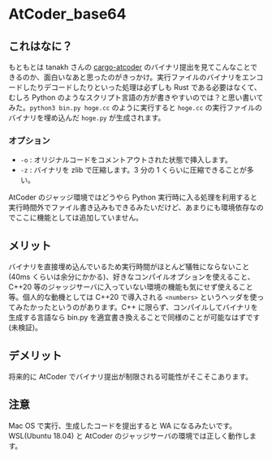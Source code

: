 # AtCoder_base64

## これはなに？

もともとは tanakh さんの [cargo-atcoder](https://github.com/tanakh/cargo-atcoder) のバイナリ提出を見てこんなことできるのか、面白いなあと思ったのがきっかけ。実行ファイルのバイナリをエンコードしたりデコードしたりといった処理は必ずしも Rust である必要はなくて、むしろ Python のようなスクリプト言語の方が書きやすいのでは？と思い書いてみた。```python3 bin.py hoge.cc``` のように実行すると ```hoge.cc``` の実行ファイルのバイナリを埋め込んだ ```hoge.py``` が生成されます。

### オプション

- ```-o``` : オリジナルコードをコメントアウトされた状態で挿入します。
- ```-z``` : バイナリを zlib で圧縮します。3 分の 1 くらいに圧縮できることが多い。

AtCoder のジャッジ環境ではどうやら Python 実行時に入る処理を利用すると実行時間外でファイル書き込みもできるみたいだけど、あまりにも環境依存なのでここに機能としては追加していません。

## メリット

バイナリを直接埋め込んでいるため実行時間がほとんど犠牲にならないこと(40ms くらいは余分にかかる)、好きなコンパイルオプションを使えること、C++20 等のジャッジサーバに入っていない環境の機能も気にせず使えること等。個人的な動機としては C++20 で導入される ```<numbers>``` というヘッダを使ってみたかったというのがあります。C++ に限らず、コンパイルしてバイナリを生成する言語なら bin.py を適宜書き換えることで同様のことが可能なはずです(未検証)。

## デメリット

将来的に AtCoder でバイナリ提出が制限される可能性がそこそこあります。

## 注意

Mac OS で実行、生成したコードを提出すると WA になるみたいです。WSL(Ubuntu 18.04) と AtCoder のジャッジサーバの環境では正しく動作します。
